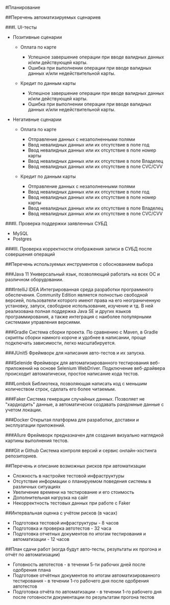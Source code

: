 #Планирование

##Перечень автоматизируемых сценариев

###I. UI-тесты

- Позитивные сценарии
  
  - Оплата по карте
    - Успешное завершение операции при вводе валидных данных и/или действующей карты.
    - Ошибка при выполнении операции при вводе валидных данных и/или недействительной карты.

  - Кредит по данным карты
    - Успешное завершение операции при вводе валидных данных и/или действующей карты.
    - Ошибка при выполнении операции при вводе валидных данных и/или недействительной карты.

- Негативные сценарии
  
  - Оплата по карте
    - Отправление данных с незаполненными полями
    - Ввод невалидных данных или их отсутствие в поле год
    - Ввод невалидных данных или их отсутствие в поле номер карты
    - Ввод невалидных данных или их отсутствие в поле Владелец
    - Ввод невалидных данных или их отсутствие в поле CVC/CVV

  - Кредит по данным карты
      - Отправление данных с незаполненными полями
      - Ввод невалидных данных или их отсутствие в поле год
      - Ввод невалидных данных или их отсутствие в поле номер карты
      - Ввод невалидных данных или их отсутствие в поле Владелец
      - Ввод невалидных данных или их отсутствие в поле CVC/CVV

###II. Проверка поддержки заявленных СУБД

- MySQL
- Postgres

###III. Проверка корректности отображения записи в СУБД после совершения операций

##Перечень используемых инструментов с обоснованием выбора

###Java 11
Универсальный язык, позволяющий работать на всех ОС и различном оборудовании.

###IntelliJ IDEA
Интегрированная среда разработки программного обеспечения. Community Edition является полностью свободной версией, пользователи которого имеют права на его неограниченную установку, запуск, свободное использование, изучение и тд. В ней реализована полная поддержка Java SE и других языков программирования, а также интеграция с наиболее популярными системами управления версиями.

###Gradle
Система сборки проекта. По сравнению с Maven, в Gradle скрипты сборки намного короче и удобнее в написании, проще подключать зависимости, легко масштабируется.

###JUnit5
Фреймворк для написания авто-тестов и их запуска.

###Selenide
Фреймворк для автоматизированного тестирования веб-приложений на основе Selenium WebDriver. Подключение веб-драйвера происходит автоматически, простое написание кода тестов.

###Lombok
Библиотека, позволяющая написать код с меньшим количеством строк, сделать его более читаемым.

###Faker
Система генерации случайных данных. Позволяет не "хардкодить" данные, а автоматически создавать рандомные данные с учетом локации.

###Docker
Открытая платформа для разработки, доставки и эксплуатации приложений.

###Allure
Фреймворк предназначен для создания визуально наглядной картины выполнения тестов.

###Git и Github
Система контроля версий и сервис онлайн-хостинга репозиториев.

##Перечень и описание возможных рисков при автоматизации

- Сложность в настройке тестовой инфраструктуры
- Отсутствие информации о планируемом поведения системы в различных ситуациях
- Увеличение времени на тестирование и его стоимость
- Дополнительная нагрузка на сайт
- Некорректность тестовых данных при работе с Faker

##Интервальная оценка с учётом рисков (в часах)

- Подготовка тестовой инфраструктуры - 8 часов
- Подготовка и проверка автотестов - 32 часа
- Подготовка отчетных документов по итогам тестирования и автоматизации - 12 часов

##План сдачи работ (когда будут авто-тесты, результаты их прогона и отчёт по автоматизации)

- Готовность автотестов - в течении 5-ти рабочих дней после одобрения плана
- Подготовке отчётных документов по итогам автоматизированного тестирования - в течении 1-го рабочего дня после одобрения автотестов
- Подготовка отчёта по автоматизации - в течении 1-го рабочего дня после готовности документации по результатам прогона тестов